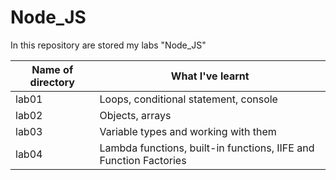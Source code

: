 # Node_JS
In this repository are stored my labs "Node_JS"

| Name of directory | What I've learnt  |
|----------|----------|
| lab01    | Loops, conditional statement, console |
| lab02    | Objects, arrays | 
| lab03    | Variable types and working with them | 
| lab04    | Lambda functions, built-in functions, IIFE and Function Factories | 




